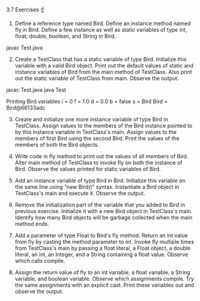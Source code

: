 3.7 Exercises ☝ 

1. Define a reference type named Bird. Define an instance method named fly in Bird. Define a few instance as well as static variables of type int, float, double, boolean, and String in Bird. 

javac Test.java


2. Create a TestClass that has a static variable of type Bird. Initialize this variable with a valid Bird object. Print out the default values of static and instance variables of Bird from the main method of TestClass. Also print out the static variable of TestClass from main. Observe the output. 

javac Test.java
java Test

Printing Bird variables
i = 0
f = 1.0
d = 0.0
b = false
s = Bird
Bird = Bird@66133adc

3. Create and initialize one more instance variable of type Bird in TestClass. Assign values to the members of the Bird instance pointed to by this instance variable in TestClass's main. Assign values to the members of first Bird using the second Bird. Print the values of the members of both the Bird objects. 

4. Write code in fly method to print out the values of all members of Bird. Alter main method of TestClass to invoke fly on both the instance of Bird. Observe the values printed for static variables of Bird. 

5. Add an instance variable of type Bird in Bird. Initialize this variable on the same line using "new Bird()" syntax. Instantiate a Bird object in TestClass's main and execute it. Observe the output. 

6. Remove the initialization part of the variable that you added to Bird in previous exercise. Initialize it with a new Bird object in TestClass's main. Identify how many Bird objects will be garbage collected when the main method ends. 

7. Add a parameter of type Float to Bird's fly method. Return an int value from fly by casting the method parameter to int. Invoke fly multiple times from TestClass's main by passing a float literal, a Float object, a double literal, an int, an Integer, and a String containing a float value. Observe which calls compile. 

8. Assign the return value of fly to an int variable, a float variable, a String variable, and boolean variable. Observe which assignments compile. Try the same assignments with an explicit cast. Print these variables out and observe the output.
